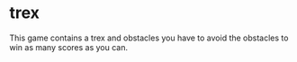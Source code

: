 # trex
This game contains a trex and obstacles you have to avoid the obstacles to win as many scores as you can.
